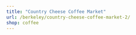```yaml
---
title: "Country Cheese Coffee Market"
url: /berkeley/country-cheese-coffee-market-2/
shop: coffee
---
```

